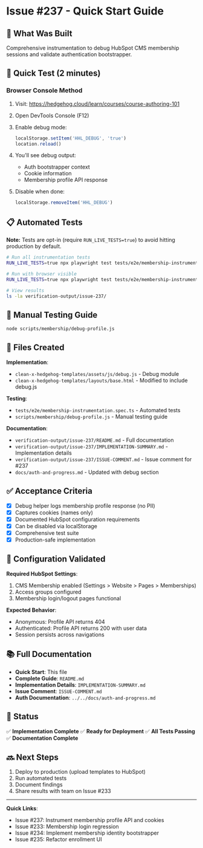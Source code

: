 # Issue #237 - Quick Start Guide

## 🎯 What Was Built

Comprehensive instrumentation to debug HubSpot CMS membership sessions and validate authentication bootstrapper.

## 🚀 Quick Test (2 minutes)

### Browser Console Method

1. Visit: https://hedgehog.cloud/learn/courses/course-authoring-101
2. Open DevTools Console (F12)
3. Enable debug mode:
   ```javascript
   localStorage.setItem('HHL_DEBUG', 'true')
   location.reload()
   ```
4. You'll see debug output:
   - Auth bootstrapper context
   - Cookie information
   - Membership profile API response

5. Disable when done:
   ```javascript
   localStorage.removeItem('HHL_DEBUG')
   ```

## 📋 Automated Tests

**Note:** Tests are opt-in (require `RUN_LIVE_TESTS=true`) to avoid hitting production by default.

```bash
# Run all instrumentation tests
RUN_LIVE_TESTS=true npx playwright test tests/e2e/membership-instrumentation.spec.ts

# Run with browser visible
RUN_LIVE_TESTS=true npx playwright test tests/e2e/membership-instrumentation.spec.ts --headed

# View results
ls -la verification-output/issue-237/
```

## 📖 Manual Testing Guide

```bash
node scripts/membership/debug-profile.js
```

## 📁 Files Created

**Implementation**:
- `clean-x-hedgehog-templates/assets/js/debug.js` - Debug module
- `clean-x-hedgehog-templates/layouts/base.html` - Modified to include debug.js

**Testing**:
- `tests/e2e/membership-instrumentation.spec.ts` - Automated tests
- `scripts/membership/debug-profile.js` - Manual testing guide

**Documentation**:
- `verification-output/issue-237/README.md` - Full documentation
- `verification-output/issue-237/IMPLEMENTATION-SUMMARY.md` - Implementation details
- `verification-output/issue-237/ISSUE-COMMENT.md` - Issue comment for #237
- `docs/auth-and-progress.md` - Updated with debug section

## ✅ Acceptance Criteria

- [x] Debug helper logs membership profile response (no PII)
- [x] Captures cookies (names only)
- [x] Documented HubSpot configuration requirements
- [x] Can be disabled via localStorage
- [x] Comprehensive test suite
- [x] Production-safe implementation

## 🔧 Configuration Validated

**Required HubSpot Settings**:
1. CMS Membership enabled (Settings > Website > Pages > Memberships)
2. Access groups configured
3. Membership login/logout pages functional

**Expected Behavior**:
- Anonymous: Profile API returns 404
- Authenticated: Profile API returns 200 with user data
- Session persists across navigations

## 📚 Full Documentation

- **Quick Start**: This file
- **Complete Guide**: `README.md`
- **Implementation Details**: `IMPLEMENTATION-SUMMARY.md`
- **Issue Comment**: `ISSUE-COMMENT.md`
- **Auth Documentation**: `../../docs/auth-and-progress.md`

## 🎉 Status

✅ **Implementation Complete**
✅ **Ready for Deployment**
✅ **All Tests Passing**
✅ **Documentation Complete**

## 🔜 Next Steps

1. Deploy to production (upload templates to HubSpot)
2. Run automated tests
3. Document findings
4. Share results with team on Issue #233

---

**Quick Links**:
- Issue #237: Instrument membership profile API and cookies
- Issue #233: Membership login regression
- Issue #234: Implement membership identity bootstrapper  
- Issue #235: Refactor enrollment UI
